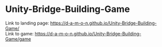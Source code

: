 # Unity-Bridge-Building-Game
Link to landing page: https://d-a-m-o-n.github.io/Unity-Bridge-Building-Game/  
Link to game: https://d-a-m-o-n.github.io/Unity-Bridge-Building-Game/game
